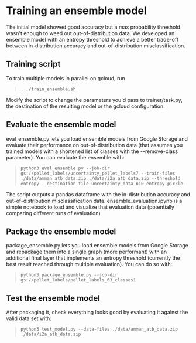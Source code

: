 # Training an ensemble model

The initial model showed good accuracy but a max probability threshold wasn't
enough to weed out out-of-distribution data. We developed an ensemble model with
an entropy threshold to achieve a better trade-off between in-distribution
accuracy and out-of-distribution misclassification.

## Training script

To train multiple models in parallel on gcloud, run

> `. ./train_ensemble.sh`

Modify the script to change the parameters you'd pass to trainer/task.py, the
destination of the resulting model or the gcloud configuration.

## Evaluate the ensemble model

eval_ensemble.py lets you load ensemble models from Google Storage and evaluate
their performance on out-of-distribution data (that assumes you trained models
with a shortened list of classes with the --remove-class parameter). You can
evaluate the ensemble with:

> `python3 eval_ensemble.py --job-dir gs://pellet_labels/uncertainty_pellet_labels7 --train-files ./data/amman_atb_data.zip ./data/i2a_atb_data.zip --threshold entropy --destination-file uncertainty_data_n10_entropy.pickle`

The script outputs a pandas dataframe with the in-distribution accuracy and
out-of-distribution misclassification data. ensemble_evaluation.ipynb is a
simple notebook to load and visualize that evaluation data (potentially
comparing different runs of evaluation)

## Package the ensemble model

package_ensemble.py lets you load ensemble models from Google Storage and
repackage them into a single graph (more performant) with an additional final
layer that implements an entropy threshold (currently the best result reached
through multiple evaluation). You can do so with:

> `python3 package_ensemble.py --job-dir gs://pellet_labels/pellet_labels_63_classes1`

## Test the ensemble model

After packaging it, check everything looks good by evaluating it against the
valid data set with:

> `python3 test_model.py --data-files ./data/amman_atb_data.zip ./data/i2a_atb_data.zip`
